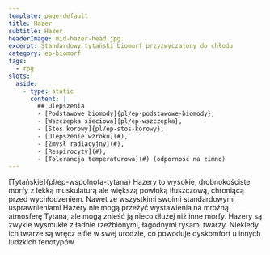 ```yaml
---
template: page-default
title: Hazer
subtitle: Hazer
headerImage: mid-hazer-head.jpg
excerpt: Standardowy tytański biomorf przyzwyczajony do chłodu
category: ep-biomorf
tags:
  - rpg
slots:
  aside:
    - type: static
      content: |
        ## Ulepszenia
        - [Podstawowe biomody]{pl/ep-podstawowe-biomody}, 
        - [Wszczepka sieciowa]{pl/ep-wszczepka}, 
        - [Stos korowy]{pl/ep-stos-korowy}, 
        - [Ulepszenie wzroku](#), 
        - [Zmysł radiacyjny](#), 
        - [Respirocyty](#), 
        - [Tolerancja temperaturowa](#) (odporność na zimno)
---
```

[Tytańskie]{pl/ep-wspolnota-tytana} Hazery to wysokie, drobnokościste morfy z lekką muskulaturą ale większą powłoką tłuszczową, chroniącą przed wychłodzeniem. Nawet ze wszystkimi swoimi standardowymi usprawnieniami Hazery nie mogą przeżyć wystawienia na mroźną atmosferę Tytana, ale mogą znieść ją nieco dłużej niż inne morfy. Hazery są zwykle wysmukłe z ładnie rzeźbionymi, łagodnymi rysami twarzy. Niekiedy ich twarze są wręcz elfie w swej urodzie, co powoduje dyskomfort u innych ludzkich fenotypów.